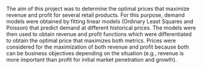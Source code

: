 The aim of this project was to determine the optimal prices that maximize revenue and profit
for several retail products. For this purpose, demand models were obtained by fitting linear
models (Ordinary Least Squares and Poisson) that predict demand at different historical prices.
The models were then used to obtain revenue and profit functions which were differentiated
to obtain the optimal price that maximizes both metrics. Prices were considered for the
maximization of both revenue and profit because both can be business objectives depending
on the situation (e.g., revenue is more important than profit for initial market penetration and
growth). 
